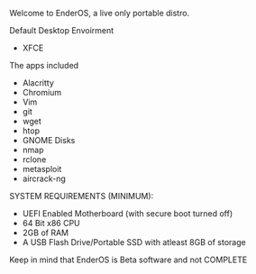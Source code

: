 Welcome to EnderOS, a live only portable distro.

Default Desktop Envoirment
- XFCE

The apps included
- Alacritty
- Chromium
- Vim
- git
- wget
- htop
- GNOME Disks
- nmap
- rclone
- metasploit
- aircrack-ng

SYSTEM REQUIREMENTS (MINIMUM):

- UEFI Enabled Motherboard (with secure boot turned off)
- 64 Bit x86 CPU
- 2GB of RAM
- A USB Flash Drive/Portable SSD with atleast 8GB of storage

Keep in mind that EnderOS is Beta software and not COMPLETE
